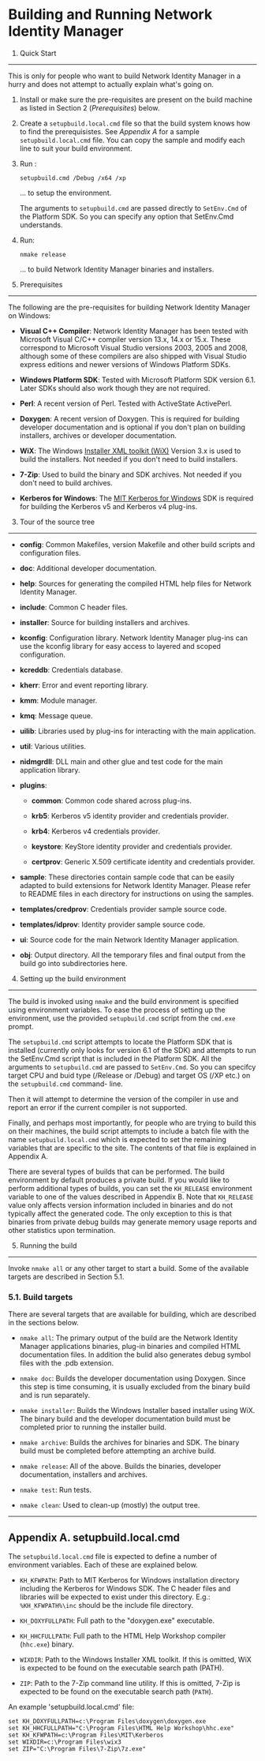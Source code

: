 
Building and Running Network Identity Manager
=============================================

1. Quick Start
--------------

This is only for people who want to build Network Identity Manager in
a hurry and does not attempt to actually explain what's going on.

1. Install or make sure the pre-requisites are present on the build
   machine as listed in Section 2 (_Prerequisites_) below.

2. Create a `setupbuild.local.cmd` file so that the build system knows
   how to find the prerequisistes. See _Appendix A_ for a sample
   `setupbuild.local.cmd` file.  You can copy the sample and modify
   each line to suit your build environment.

3. Run :

       setupbuild.cmd /Debug /x64 /xp
     
   ... to setup the environment.
   
   The arguments to `setupbuild.cmd` are passed directly to
   `SetEnv.Cmd` of the Platform SDK.  So you can specify any option
   that SetEnv.Cmd understands.

4. Run:

       nmake release
 
   ... to build Network Identity Manager binaries and installers.

2. Prerequisites
----------------

The following are the pre-requisites for building Network Identity
Manager on Windows:

* __Visual C++ Compiler__: Network Identity Manager has been tested
  with Microsoft Visual C/C++ compiler version 13.x, 14.x or 15.x.
  These correspond to Microsoft Visual Studio versions 2003, 2005 and
  2008, although some of these compilers are also shipped with Visual
  Studio express editions and newer versions of Windows Platform SDKs.

* __Windows Platform SDK__: Tested with Microsoft Platform SDK version
  6.1.  Later SDKs should also work though they are not required.

* __Perl__: A recent version of Perl.  Tested with ActiveState
  ActivePerl.

* __Doxygen__: A recent version of Doxygen.  This is required for
  building developer documentation and is optional if you don't plan
  on building installers, archives or developer documentation.

* __WiX__: The Windows [Installer XML toolkit (WiX)][1] Version 3.x is
  used to build the installers.  Not needed if you don't need to build
  installers.

* __7-Zip__: Used to build the binary and SDK archives.  Not needed if
  you don't need to build archives.

* __Kerberos for Windows__: The [MIT Kerberos for Windows][2] SDK is
  required for building the Kerberos v5 and Kerberos v4 plug-ins.

[1]: http://wix.sourceforge.net/

[2]: http://web.mit.edu/kerberos/

3. Tour of the source tree
--------------------------

* __config__: Common Makefiles, version Makefile and other build
   scripts and configuration files.

* __doc__: Additional developer documentation.

* __help__: Sources for generating the compiled HTML help files for
  Network Identity Manager.

* __include__: Common C header files.

* __installer__: Source for building installers and archives.

* __kconfig__: Configuration library.  Network Identity Manager
  plug-ins can use the kconfig library for easy access to layered and
  scoped configuration.

* __kcreddb__:  Credentials database.

* __kherr__: Error and event reporting library.

* __kmm__:  Module manager.

* __kmq__:  Message queue.

* __uilib__: Libraries used by plug-ins for interacting with the main
  application.

* __util__: Various utilities.

* __nidmgrdll__: DLL main and other glue and test code for the main
  application library.

* __plugins__:

  * __common__: Common code shared across plug-ins.

  * __krb5__: Kerberos v5 identity provider and credentials provider.

  * __krb4__: Kerberos v4 credentials provider.

  * __keystore__: KeyStore identity provider and credentials provider.

  * __certprov__: Generic X.509 certificate identity and credentials
    provider.

* __sample__: These directories contain sample code that can be easily
  adapted to build extensions for Network Identity Manager.  Please
  refer to README files in each directory for instructions on using
  the samples.

* __templates/credprov__: Credentials provider sample source code.

* __templates/idprov__: Identity provider sample source code.

* __ui__: Source code for the main Network Identity Manager
  application.

* __obj__: Output directory.  All the temporary files and final output
  from the build go into subdirectories here.

4. Setting up the build environment
------------------------------------

 The build is invoked using `nmake` and the build environment is
 specified using environment variables.  To ease the process of
 setting up the environment, use the provided `setupbuild.cmd` script
 from the `cmd.exe` prompt.

The `setupbuild.cmd` script attempts to locate the Platform SDK that
is installed (currently only looks for version 6.1 of the SDK) and
attempts to run the SetEnv.Cmd script that is included in the Platform
SDK.  All the arguments to `setupbuild.cmd` are passed to
`SetEnv.Cmd`.  So you can specifcy target CPU and buid type (/Release
or /Debug) and target OS (/XP etc.) on the `setupbuild.cmd` command-
line.

Then it will attempt to determine the version of the compiler in use
and report an error if the current compiler is not supported.

Finally, and perhaps most importantly, for people who are trying to
build this on their machines, the build script attempts to include a
batch file with the name `setupbuild.local.cmd` which is expected to
set the remaining variables that are specific to the site.  The
contents of that file is explained in Appendix A.

There are several types of builds that can be performed.  The build
environment by default produces a private build.  If you would like to
perform additional types of builds, you can set the `KH_RELEASE`
environment variable to one of the values described in Appendix B.
Note that `KH_RELEASE` value only affects version information included
in binaries and do not typically affect the generated code.  The only
exception to this is that binaries from private debug builds may
generate memory usage reports and other statistics upon termination.


5. Running the build
--------------------

Invoke `nmake all` or any other target to start a build.  Some of the
available targets are described in Section 5.1.

### 5.1.  Build targets

There are several targets that are available for building, which are
described in the sections below.

* `nmake all`: The primary output of the build are the Network
  Identity Manager applications binaries, plug-in binaries and
  compiled HTML documentation files.  In addition the bulid also
  generates debug symbol files with the .pdb extension.

* `nmake doc`: Builds the developer documentation using Doxygen.
  Since this step is time consuming, it is usually excluded from the
  binary build and is run separately.

* `nmake installer`: Builds the Windows Installer based installer
  using WiX.  The binary build and the developer documentation build
  must be completed prior to running the installer build.

* `nmake archive`: Builds the archives for binaries and SDK.  The
  binary build must be completed before attempting an archive build.

* `nmake release`: All of the above.  Builds the binaries, developer
  documentation, installers and archives.

* `nmake test`: Run tests.

* `nmake clean`: Used to clean-up (mostly) the output tree.

---

Appendix A. setupbuild.local.cmd
--------------------------------

The `setupbuild.local.cmd` file is expected to define a number of
environment variables.  Each of these are explained below.

* `KH_KFWPATH`: Path to MIT Kerberos for Windows installation
  directory including the Kerberos for Windows SDK.  The C header
  files and libraries will be expected to exist under this directory.
  E.g.: `%KH_KFWPATH%\inc` should be the include file directory.

* `KH_DOXYFULLPATH`: Full path to the "doxygen.exe" executable.

* `KH_HHCFULLPATH`: Full path to the HTML Help Workshop compiler
   (`hhc.exe`) binary.

* `WIXDIR`: Path to the Windows Installer XML toolkit.  If this is
  omitted, WiX is expected to be found on the executable search path
  (PATH).

* `ZIP`: Path to the 7-Zip command line utility.  If this is omitted,
  7-Zip is expected to be found on the executable search path (`PATH`).

An example 'setupbuild.local.cmd' file:

    set KH_DOXYFULLPATH=c:\Program Files\doxygen\doxygen.exe
    set KH_HHCFULLPATH="C:\Program Files\HTML Help Workshop\hhc.exe"
    set KH_KFWPATH=c:\Program Files\MIT\Kerberos
    set WIXDIR=c:\Program Files\wix3
    set ZIP="C:\Program Files\7-Zip\7z.exe"

